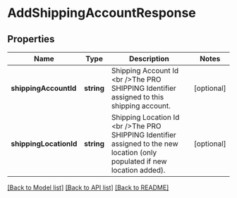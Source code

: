 # AddShippingAccountResponse

## Properties
Name | Type | Description | Notes
------------ | ------------- | ------------- | -------------
**shippingAccountId** | **string** | Shipping Account Id &lt;br /&gt;The PRO SHIPPING Identifier assigned to this shipping account. | [optional] 
**shippingLocationId** | **string** | Shipping Location Id &lt;br /&gt;The PRO SHIPPING Identifier assigned to the new location (only populated if new location added). | [optional] 

[[Back to Model list]](../../README.md#documentation-for-models) [[Back to API list]](../../README.md#documentation-for-api-endpoints) [[Back to README]](../../README.md)

